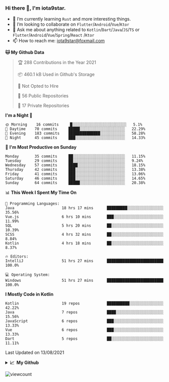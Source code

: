 ### Hi there 👋, I'm iota9star.

- 🌱 I’m currently learning `Rust` and more interesting things.
- 👯 I’m looking to collaborate on `Flutter`/`Android`/`Vue`/`Ktor`
- 💬 Ask me about anything related to `Kotlin`/`Dart`/`Java`/`JS`/`TS` or `Flutter`/`Android`/`Vue`/`Spring`/`React`
  /`Ktor`
- 📫 How to reach me: [iota9star@foxmail.com](iota9star@foxmail.com)



<!--START_SECTION:waka-->
**🐱 My Github Data** 

> 🏆 288 Contributions in the Year 2021
 > 
> 📦 460.1 kB Used in Github's Storage 
 > 
> 🚫 Not Opted to Hire
 > 
> 📜 56 Public Repositories 
 > 
> 🔑 17 Private Repositories  
 > 
**I'm a Night 🦉** 

```text
🌞 Morning    16 commits     █░░░░░░░░░░░░░░░░░░░░░░░░   5.1% 
🌆 Daytime    70 commits     █████░░░░░░░░░░░░░░░░░░░░   22.29% 
🌃 Evening    183 commits    ██████████████░░░░░░░░░░░   58.28% 
🌙 Night      45 commits     ███░░░░░░░░░░░░░░░░░░░░░░   14.33%

```
📅 **I'm Most Productive on Sunday** 

```text
Monday       35 commits     ██░░░░░░░░░░░░░░░░░░░░░░░   11.15% 
Tuesday      29 commits     ██░░░░░░░░░░░░░░░░░░░░░░░   9.24% 
Wednesday    57 commits     ████░░░░░░░░░░░░░░░░░░░░░   18.15% 
Thursday     42 commits     ███░░░░░░░░░░░░░░░░░░░░░░   13.38% 
Friday       41 commits     ███░░░░░░░░░░░░░░░░░░░░░░   13.06% 
Saturday     46 commits     ███░░░░░░░░░░░░░░░░░░░░░░   14.65% 
Sunday       64 commits     █████░░░░░░░░░░░░░░░░░░░░   20.38%

```


📊 **This Week I Spent My Time On** 

```text
💬 Programming Languages: 
Java                     18 hrs 17 mins      █████████░░░░░░░░░░░░░░░░   35.56% 
Vue.js                   6 hrs 10 mins       ███░░░░░░░░░░░░░░░░░░░░░░   11.99% 
SQL                      5 hrs 20 mins       ██░░░░░░░░░░░░░░░░░░░░░░░   10.39% 
SCSS                     4 hrs 32 mins       ██░░░░░░░░░░░░░░░░░░░░░░░   8.84% 
Kotlin                   4 hrs 18 mins       ██░░░░░░░░░░░░░░░░░░░░░░░   8.37%

🔥 Editors: 
IntelliJ                 51 hrs 27 mins      █████████████████████████   100.0%

💻 Operating System: 
Windows                  51 hrs 27 mins      █████████████████████████   100.0%

```

**I Mostly Code in Kotlin** 

```text
Kotlin                   19 repos            ██████████░░░░░░░░░░░░░░░   42.22% 
Java                     7 repos             ████░░░░░░░░░░░░░░░░░░░░░   15.56% 
JavaScript               6 repos             ███░░░░░░░░░░░░░░░░░░░░░░   13.33% 
Vue                      6 repos             ███░░░░░░░░░░░░░░░░░░░░░░   13.33% 
Dart                     5 repos             ██░░░░░░░░░░░░░░░░░░░░░░░   11.11%

```



 Last Updated on 13/08/2021
<!--END_SECTION:waka-->

<details>
  <summary><b>📈&nbsp;&nbsp;My Github</b></summary>
  <br>
  <img src='https://github-profile-trophy.vercel.app/?username=iota9star'>
  <img src='https://bad-apple-github-readme.vercel.app/api?show_bg=1&username=iota9star&hide_title=true'>
  <img src='http://cr-skills-chart-widget.azurewebsites.net/api/api?username=iota9star'>
</details>


![viewcount](https://count.getloli.com/get/@iota9star?theme=rule34)
